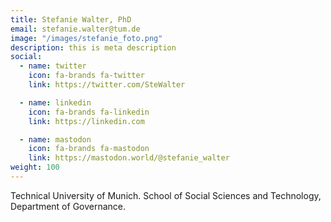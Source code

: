 ```yaml
---
title: Stefanie Walter, PhD
email: stefanie.walter@tum.de
image: "/images/stefanie_foto.png"
description: this is meta description
social:
  - name: twitter
    icon: fa-brands fa-twitter
    link: https://twitter.com/SteWalter

  - name: linkedin
    icon: fa-brands fa-linkedin
    link: https://linkedin.com

  - name: mastodon
    icon: fa-brands fa-mastodon
    link: https://mastodon.world/@stefanie_walter
weight: 100
---
```


Technical University of Munich. 
School of Social Sciences and Technology, 
Department of Governance.
